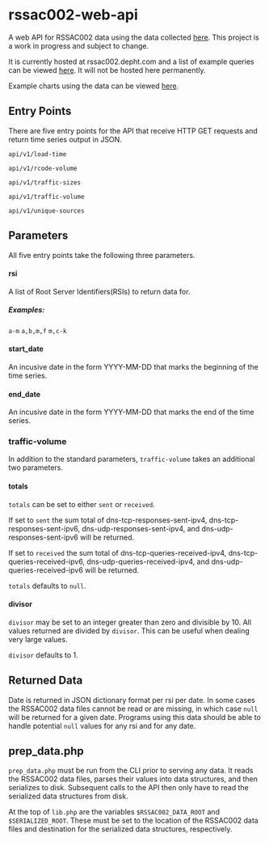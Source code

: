 # rssac002-web-api
A web API for RSSAC002 data using the data collected
[here](https://github.com/rssac-caucus/RSSAC002-data). This project is
a work in progress and subject to change.

It is currently hosted at rssac002.depht.com and a list of example queries can
be viewed [here](http://rssac002.depht.com/tests.html). It will not
be hosted here permanently.

Example charts using the data can be viewed [here](http://rssac002.depht.com/charts.html).

## Entry Points
There are five entry points for the API that receive HTTP GET requests
and return time series output in JSON.

`api/v1/load-time`

`api/v1/rcode-volume`

`api/v1/traffic-sizes`

`api/v1/traffic-volume`

`api/v1/unique-sources`

## Parameters
All five entry points take the following three parameters.

#### rsi
A list of Root Server Identifiers(RSIs) to return data for.
##### Examples:
`a-m`
`a,b,m,f`
`m,c-k`

#### start_date
An incusive date in the form YYYY-MM-DD that marks the beginning of
the time series.

#### end_date
An incusive date in the form YYYY-MM-DD that marks the end of
the time series.

### traffic-volume
In addition to the standard parameters, `traffic-volume` takes an
additional two parameters.

#### totals
`totals` can be set to either `sent` or `received`.

If set to `sent` the sum total of dns-tcp-responses-sent-ipv4,
dns-tcp-responses-sent-ipv6, dns-udp-responses-sent-ipv4, and
dns-udp-responses-sent-ipv6 will be returned.

If set to `received` the sum total of dns-tcp-queries-received-ipv4,
dns-tcp-queries-received-ipv6, dns-udp-queries-received-ipv4, and
dns-udp-queries-received-ipv6 will be returned.

`totals` defaults to `null`.

#### divisor
`divisor` may be set to an integer greater than zero and divisible
by 10. All values returned are divided by `divisor`. This can be
useful when dealing very large values.

`divisor` defaults to 1.

## Returned Data
Date is returned in JSON dictionary format per rsi per date. In some
cases the RSSAC002 data files cannot be read or are missing, in which
case `null` will be returned for a given date. Programs using this
data should be able to handle potential `null` values for any rsi and
for any date.

## prep_data.php
`prep_data.php` must be run from the CLI prior to serving any data. It
reads the RSSAC002 data files, parses their values into data structures, and then
serializes to disk. Subsequent calls to the API then only have to read
the serialized data structures from disk.

At the top of `lib.php` are the variables `$RSSAC002_DATA_ROOT` and
`$SERIALIZED_ROOT`. These must be set to the location of the RSSAC002
data files and destination for the serialized data structures, respectively.
